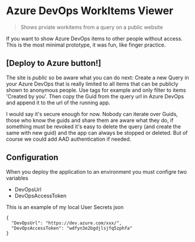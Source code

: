 # Azure DevOps WorkItems Viewer

> Shows prviate workitems from a query on a public website

If you want to show Azure DevOps items to other people without access.
This is the most minimal prototype, it was fun, like finger practice.

## [Deploy to Azure button!]  

The site is *public* so be aware what you can do next:
Create a new Query in your Azure DevOps that is really limited to all items that can be publicly shown to anonymous people. 
Use tags for example and only filter to items 'Created by you'.
Then copy the Guid from the query url in Azure DevOps and append it to the url of the running app.  

I would say it's secure enough for now. Nobody can iterate over Guids, 
those who know the guids and share them are aware what they do, 
if something must be revoked it's easy to delete the query 
(and create the same with new guid) and the app can always be stopped or deleted. 
But of course we could add AAD authentication if needed.

## Configuration

When you deploy the application to an environment you must configre two variables

- DevOpsUrl
- DevOpsAccessToken

This is an example of my local User Secrets json

```
{
  "DevOpsUrl": "https://dev.azure.com/xxx/",
  "DevOpsAccessToken": "wdfyn3e2bgdjlsjfq5zphfa"
}
```